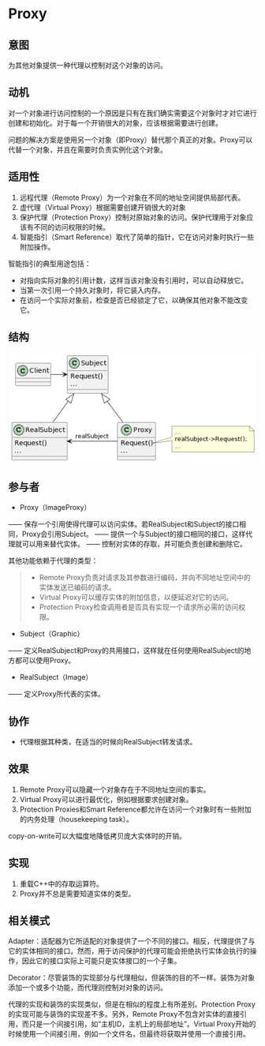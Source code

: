 # Proxy

## 意图

为其他对象提供一种代理以控制对这个对象的访问。

## 动机

对一个对象进行访问控制的一个原因是只有在我们确实需要这个对象时才对它进行创建和初始化。对于每一个开销很大的对象，应该根据需要进行创建。

问题的解决方案是使用另一个对象（即Proxy）替代那个真正的对象。Proxy可以代替一个对象，并且在需要时负责实例化这个对象。

## 适用性

1. 远程代理（Remote Proxy）为一个对象在不同的地址空间提供局部代表。
2. 虚代理（Virtual Proxy）根据需要创建开销很大的对象
3. 保护代理（Protection Proxy）控制对原始对象的访问。保护代理用于对象应该有不同的访问权限的时候。
4. 智能指引（Smart Reference）取代了简单的指针，它在访问对象时执行一些附加操作。

智能指引的典型用途包括：

- 对指向实际对象的引用计数，这样当该对象没有引用时，可以自动释放它。
- 当第一次引用一个持久对象时，将它装入内存。
- 在访问一个实际对象前，检查是否已经锁定了它，以确保其他对象不能改变它。

## 结构

![Proxy](Proxy.png)

## 参与者

- Proxy（ImageProxy）

—— 保存一个引用使得代理可以访问实体。若RealSubject和Subject的接口相同，Proxy会引用Subject。
—— 提供一个与Subject的接口相同的接口，这样代理就可以用来替代实体。
—— 控制对实体的存取，并可能负责创建和删除它。

其他功能依赖于代理的类型：

> - Remote Proxy负责对请求及其参数进行编码，并向不同地址空间中的实体发送已编码的请求。
> - Virtual Proxy可以缓存实体的附加信息，以便延迟对它的访问。
> - Protection Proxy检查调用者是否具有实现一个请求所必需的访问权限。

- Subject（Graphic）

—— 定义RealSubject和Proxy的共用接口，这样就在任何使用RealSubject的地方都可以使用Proxy。

- RealSubject（Image）

—— 定义Proxy所代表的实体。

## 协作

- 代理根据其种类，在适当的时候向RealSubject转发请求。

## 效果

1. Remote Proxy可以隐藏一个对象存在于不同地址空间的事实。
2. Virtual Proxy可以进行最优化，例如根据要求创建对象。
3. Protection Proxies和Smart Reference都允许在访问一个对象时有一些附加的内务处理（housekeeping task）。

copy-on-write可以大幅度地降低拷贝庞大实体时的开销。

## 实现

1. 重载C++中的存取运算符。
2. Proxy并不总是需要知道实体的类型。

## 相关模式

Adapter：适配器为它所适配的对象提供了一个不同的接口。相反，代理提供了与它的实体相同的接口。然而，用于访问保护的代理可能会拒绝执行实体会执行的操作，因此它的接口实际上可能只是实体接口的一个子集。

Decorator：尽管装饰的实现部分与代理相似，但装饰的目的不一样。装饰为对象添加一个或多个功能，而代理则控制对对象的访问。

代理的实现和装饰的实现类似，但是在相似的程度上有所差别。Protection Proxy的实现可能与装饰的实现差不多。另外，Remote Proxy不包含对实体的直接引用，而只是一个间接引用，如“主机ID，主机上的局部地址”。Virtual Proxy开始的时候使用一个间接引用，例如一个文件名，但最终将获取并使用一个直接引用。
